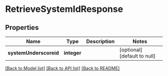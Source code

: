 # RetrieveSystemIdResponse

## Properties
Name | Type | Description | Notes
------------ | ------------- | ------------- | -------------
**systemUnderscoreid** | **integer** |  | [optional] [default to null]

[[Back to Model list]](../README.md#documentation-for-models) [[Back to API list]](../README.md#documentation-for-api-endpoints) [[Back to README]](../README.md)


